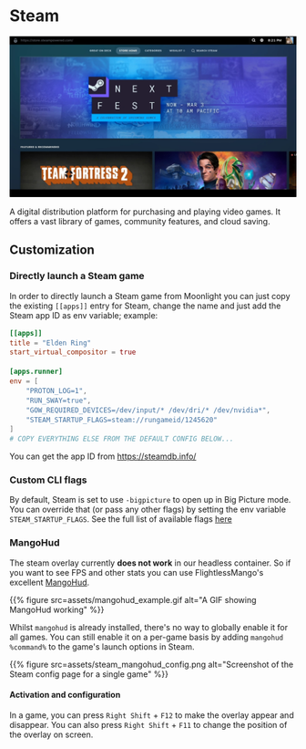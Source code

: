 # Steam

![Steam screenshot](assets/screenshot.png)

A digital distribution platform for purchasing and playing video games.
It offers a vast library of games, community features, and cloud saving.

## Customization

### Directly launch a Steam game

In order to directly launch a Steam game from Moonlight you can just copy the existing `[[apps]]` entry for Steam,
change the name and just add the Steam app ID as env variable; example:

```toml
[[apps]]
title = "Elden Ring"
start_virtual_compositor = true

[apps.runner]
env = [
    "PROTON_LOG=1",
    "RUN_SWAY=true",
    "GOW_REQUIRED_DEVICES=/dev/input/* /dev/dri/* /dev/nvidia*",
    "STEAM_STARTUP_FLAGS=steam://rungameid/1245620"
]
# COPY EVERYTHING ELSE FROM THE DEFAULT CONFIG BELOW...
```

You can get the app ID from https://steamdb.info/

### Custom CLI flags

By default, Steam is set to use `-bigpicture` to open up in Big Picture mode.
You can override that (or pass any other flags) by setting the env variable `STEAM_STARTUP_FLAGS`.
See the full list of available flags [here](https://developer.valvesoftware.com/wiki/Command_line_options)

### MangoHud

The steam overlay currently **does not work** in our headless container.
So if you want to see FPS and other stats you can use FlightlessMango's
excellent [MangoHud](https://github.com/flightlessmango/MangoHud).

{{% figure
src=assets/mangohud_example.gif
alt="A GIF showing MangoHud working" %}}

Whilst `mangohud` is already installed, there's no way to globally enable it for all games.
You can still enable it on a per-game basis by adding `mangohud %command%` to the game's launch options in Steam.

{{% figure
src=assets/steam_mangohud_config.png
alt="Screenshot of the Steam config page for a single game" %}}

#### Activation and configuration

In a game, you can press `Right Shift` + `F12` to make the overlay appear and disappear.
You can also press `Right Shift` + `F11` to change the position of the overlay on screen.